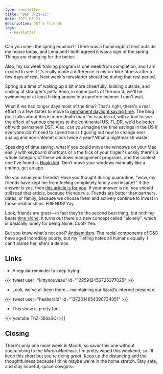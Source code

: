 ```yaml
---
type: newsletter
title: "D&F 3-21-21"
date: 2021-03-21
description: DST & friends
tags:
  - newsletter
---
```


Can you smell the spring equinox?! There was a hummingbird nest outside my house today, and Lena and I both agreed it was a _sign_ of the spring. Things are changing for the better.

Also, my six week training program is one week from completion, and I am excited to see if it's really made a difference in my on-bike fitness after a few days of rest. Next week's newsletter should be during that rest period.

Spring is a time of waking up a bit more cheerfully, looking outside, and smiling at stranger's pets. Soon, in some parts of the world, we'll be swimming or at least hiking around in a carefree manner. I can't wait. 

What if we had longer days most of the time? That's right, there's a real effort in a few states to move to [permanent daylight saving time](http://andywoodruff.com/blog/where-to-hate-daylight-saving-time-and-where-to-love-it/). The blog post talks about this in more depth than I'm capable of, with a tool to see the effect of various changes to the continental US. TL;DR, we'd be better off with permanent DST. Also, can you imagine the time savings in the US if everyone didn't need to spend hours figuring out how to change ever analog and non-internet clock twice a year? What a nightmarish waste!

Speaking of time saving, what if you could move the windows on your Mac easily with keyboard shortcuts or a the flick of your finger? Luckily there's a whole category of these windows management programs, and the coolest one I've found is [Hookshot](https://hookshot.app). Don't move your windows manually like a chump, get an app.

Do you value your friends? Have you thought during quarantine, "wow, my friends have kept me from feeling completely lonely and insane?" If the answer is yes, then [this article is for you](https://www.theguardian.com/books/2021/feb/21/friends-by-robin-dunbar-review-how-important-are-your-pals). If your answer is no, you should still read that article, because friends rule. Friends are better than partners, dates, or family, because we choose them and actively continue to invest in those relationships. FRIENDS! Yay.

Look, friends are great—in fact they're the second best thing, but nothing beats [time alone](https://www.vice.com/en/article/m7ad5n/we-feel-alonely-when-we-dont-get-enough-time-by-ourselves-opposite-lonely). It _turns out_ there's a new concept called "alonely", which is basically lonely for being alone. Cool? Yea.

But you know what's not cool? [Antisemitism](https://www.heyalma.com/dungeons-dragons-has-an-antisemitism-problem/). The racial components of D&D have aged incredibly poorly, but my Tiefling hates all humans equally. I can't blame her, she's a demon.

## Links

- A regular reminder to keep trying:

{{< tweet user="kittynouveau" id="1225912456725377025" >}}

- Look, we've all been there... maintaining our lizard's internet presence:

{{< tweet user="heaberald" id="1372014654390734851" >}}

- This show is pretty fun:

{{< youtube ThZ-58baSOI >}}

## Closing

There's only one more week in March, so savor this one without succumbing to the _March Madness_. I'm pretty wiped this weekend, so I'll keep this short but you're doing _great_. Keep up the distancing and the thoughtfulness because I think maybe we're in the home stretch. Stay safe, and stay hopeful, space cowgirls~